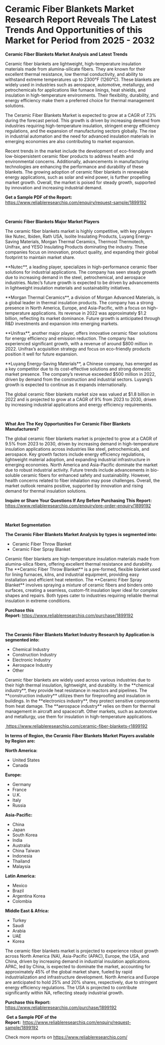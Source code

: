 <p><h1>Ceramic Fiber Blankets Market Research Report Reveals The Latest Trends And Opportunities of this Market for Period from 2025 - 2032</h1></p><p><strong>Ceramic Fiber Blankets Market Analysis and Latest Trends</strong></p>
<p><p>Ceramic fiber blankets are lightweight, high-temperature insulation materials made from alumina-silicate fibers. They are known for their excellent thermal resistance, low thermal conductivity, and ability to withstand extreme temperatures up to 2300°F (1260°C). These blankets are widely used in industries such as aerospace, automotive, metallurgy, and petrochemicals for applications like furnace linings, heat shields, and insulation in high-temperature environments. Their flexibility, durability, and energy efficiency make them a preferred choice for thermal management solutions.</p><p>The Ceramic Fiber Blankets Market is expected to grow at a CAGR of 7.3% during the forecast period. This growth is driven by increasing demand from industries requiring high-temperature insulation, stringent energy efficiency regulations, and the expansion of manufacturing sectors globally. The rise in industrial automation and the need for advanced insulation materials in emerging economies are also contributing to market expansion.</p><p>Recent trends in the market include the development of eco-friendly and low-biopersistent ceramic fiber products to address health and environmental concerns. Additionally, advancements in manufacturing technologies are enhancing the performance and durability of these blankets. The growing adoption of ceramic fiber blankets in renewable energy applications, such as solar and wind power, is further propelling market growth. Overall, the market is poised for steady growth, supported by innovation and increasing industrial demand.</p></p>
<p><strong>Get a Sample PDF of the Report:&nbsp;</strong> <a href="https://www.reliableresearchiq.com/enquiry/request-sample/1899192?utm_campaign=2094&utm_medium=2&utm_source=Github&utm_content=ia&utm_term=25012025&utm_id=ceramic-fiber-blankets">https://www.reliableresearchiq.com/enquiry/request-sample/1899192</a></p>
<p>&nbsp;</p>
<p><strong>Ceramic Fiber Blankets Major Market Players</strong></p>
<p><p>The ceramic fiber blankets market is highly competitive, with key players like Nutec, Ibiden, Rath USA, Isolite Insulating Products, Luyang Energy-Saving Materials, Morgan Thermal Ceramics, Thermost Thermotech, Unifrax, and YESO Insulating Products dominating the industry. These companies focus on innovation, product quality, and expanding their global footprint to maintain market share.</p><p>**Nutec**, a leading player, specializes in high-performance ceramic fiber solutions for industrial applications. The company has seen steady growth due to increasing demand in the steel, petrochemical, and aerospace industries. Nutec’s future growth is expected to be driven by advancements in lightweight insulation materials and sustainability initiatives.</p><p>**Morgan Thermal Ceramics**, a division of Morgan Advanced Materials, is a global leader in thermal insulation products. The company has a strong presence in North America, Europe, and Asia-Pacific, with a focus on high-temperature applications. Its revenue in 2022 was approximately $1.2 billion, reflecting its market dominance. Future growth is anticipated through R&D investments and expansion into emerging markets.</p><p>**Unifrax**, another major player, offers innovative ceramic fiber solutions for energy efficiency and emission reduction. The company has experienced significant growth, with a revenue of around $800 million in 2022. Unifrax’s acquisition strategy and focus on eco-friendly products position it well for future expansion.</p><p>**Luyang Energy-Saving Materials**, a Chinese company, has emerged as a key competitor due to its cost-effective solutions and strong domestic market presence. The company’s revenue exceeded $500 million in 2022, driven by demand from the construction and industrial sectors. Luyang’s growth is expected to continue as it expands internationally.</p><p>The global ceramic fiber blankets market size was valued at $1.8 billion in 2022 and is projected to grow at a CAGR of 9% from 2023 to 2030, driven by increasing industrial applications and energy efficiency requirements.</p></p>
<p>&nbsp;</p>
<p><strong>What Are The Key Opportunities For Ceramic Fiber Blankets Manufacturers?</strong></p>
<p><p>The global ceramic fiber blankets market is projected to grow at a CAGR of 9.5% from 2023 to 2030, driven by increasing demand in high-temperature insulation applications across industries like steel, petrochemicals, and aerospace. Key growth factors include energy efficiency regulations, lightweight material adoption, and expanding industrial infrastructure in emerging economies. North America and Asia-Pacific dominate the market due to robust industrial activity. Future trends include advancements in bio-soluble ceramic fibers for enhanced safety and sustainability. However, health concerns related to fiber inhalation may pose challenges. Overall, the market outlook remains positive, supported by innovation and rising demand for thermal insulation solutions.</p></p>
<p><strong>Inquire or Share Your Questions If Any Before Purchasing This Report:</strong> <a href="https://www.reliableresearchiq.com/enquiry/pre-order-enquiry/1899192?utm_campaign=2094&utm_medium=2&utm_source=Github&utm_content=ia&utm_term=25012025&utm_id=ceramic-fiber-blankets">https://www.reliableresearchiq.com/enquiry/pre-order-enquiry/1899192</a></p>
<p>&nbsp;</p>
<p><strong>Market Segmentation</strong></p>
<p><strong>The Ceramic Fiber Blankets Market Analysis by types is segmented into:</strong></p>
<p><ul><li>Ceramic Fiber Throw Blanket</li><li>Ceramic Fiber Spray Blanket</li></ul></p>
<p><p>Ceramic fiber blankets are high-temperature insulation materials made from alumina-silica fibers, offering excellent thermal resistance and durability. The **Ceramic Fiber Throw Blanket** is a pre-formed, flexible blanket used for lining furnaces, kilns, and industrial equipment, providing easy installation and efficient heat retention. The **Ceramic Fiber Spray Blanket** involves spraying a mixture of ceramic fibers and binders onto surfaces, creating a seamless, custom-fit insulation layer ideal for complex shapes and repairs. Both types cater to industries requiring reliable thermal insulation in extreme conditions.</p></p>
<p><strong>Purchase this Report:&nbsp;</strong><a href="https://www.reliableresearchiq.com/purchase/1899192?utm_campaign=2094&utm_medium=2&utm_source=Github&utm_content=ia&utm_term=25012025&utm_id=ceramic-fiber-blankets">https://www.reliableresearchiq.com/purchase/1899192</a></p>
<p>&nbsp;</p>
<p><strong>The Ceramic Fiber Blankets Market Industry Research by Application is segmented into:</strong></p>
<p><ul><li>Chemical Industry</li><li>Construction Industry</li><li>Electronic Industry</li><li>Aerospace Industry</li><li>Other</li></ul></p>
<p><p>Ceramic fiber blankets are widely used across various industries due to their high thermal insulation, lightweight, and durability. In the **chemical industry**, they provide heat resistance in reactors and pipelines. The **construction industry** utilizes them for fireproofing and insulation in buildings. In the **electronics industry**, they protect sensitive components from heat damage. The **aerospace industry** relies on them for thermal management in aircraft and spacecraft. Other markets, such as automotive and metallurgy, use them for insulation in high-temperature applications.</p></p>
<p><a href="https://www.reliableresearchiq.com/ceramic-fiber-blankets-r1899192?utm_campaign=2094&utm_medium=2&utm_source=Github&utm_content=ia&utm_term=25012025&utm_id=ceramic-fiber-blankets">&nbsp;https://www.reliableresearchiq.com/ceramic-fiber-blankets-r1899192</a></p>
<p><strong>In terms of Region, the Ceramic Fiber Blankets Market Players available by Region are:</strong></p>
<p>
    <p> <strong> North America: </strong>
        <ul>
            <li>United States</li>
            <li>Canada</li>
        </ul>
        </p> 
    <p> <strong> Europe: </strong>
        <ul>
            <li>Germany</li>
            <li>France</li>
            <li>U.K.</li>
            <li>Italy</li>
            <li>Russia</li>
        </ul>
        </p> 
    <p> <strong> Asia-Pacific: </strong>
        <ul>
            <li>China</li>
            <li>Japan</li>
            <li>South Korea</li>
            <li>India</li>
            <li>Australia</li>
            <li>China Taiwan</li>
            <li>Indonesia</li>
            <li>Thailand</li>
            <li>Malaysia</li>
        </ul>
        </p> 
    <p> <strong> Latin America: </strong>
        <ul>
            <li>Mexico</li>
            <li>Brazil</li>
            <li>Argentina Korea</li>
            <li>Colombia</li>
        </ul>
        </p> 
    <p> <strong> Middle East & Africa: </strong>
        <ul>
            <li>Turkey</li>
            <li>Saudi</li>
            <li>Arabia</li>
            <li>UAE</li>
            <li>Korea</li>
        </ul>
    </p>
    </p>
<p><p>The ceramic fiber blankets market is projected to experience robust growth across North America (NA), Asia-Pacific (APAC), Europe, the USA, and China, driven by increasing demand in industrial insulation applications. APAC, led by China, is expected to dominate the market, accounting for approximately 45% of the global market share, fueled by rapid industrialization and infrastructure development. North America and Europe are anticipated to hold 25% and 20% shares, respectively, due to stringent energy efficiency regulations. The USA is projected to contribute significantly within NA, reflecting steady industrial growth.</p></p>
<p><strong>Purchase this Report: </strong><a href="https://www.reliableresearchiq.com/purchase/1899192?utm_campaign=2094&utm_medium=2&utm_source=Github&utm_content=ia&utm_term=25012025&utm_id=ceramic-fiber-blankets">https://www.reliableresearchiq.com/purchase/1899192</a></p>
<p>&nbsp;<strong>Get a Sample PDF of the Report:&nbsp;&nbsp;</strong><a href="https://www.reliableresearchiq.com/enquiry/request-sample/1899192?utm_campaign=2094&utm_medium=2&utm_source=Github&utm_content=ia&utm_term=25012025&utm_id=ceramic-fiber-blankets">https://www.reliableresearchiq.com/enquiry/request-sample/1899192</a></p>
<p><strong></strong></p>
<p>Check more reports on <a href="https://www.reliableresearchiq.com/?utm_campaign=2094&utm_medium=2&utm_source=Github&utm_content=ia&utm_term=25012025&utm_id=ceramic-fiber-blankets">https://www.reliableresearchiq.com/</a></p>